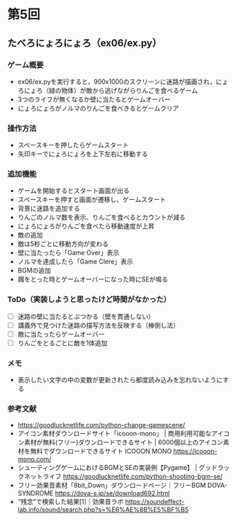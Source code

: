 # 第5回
## たべろにょろにょろ（ex06/ex.py）
### ゲーム概要
- ex06/ex.pyを実行すると，900x1000のスクリーンに迷路が描画され，にょろにょろ（緑の物体）が敵から逃げながらりんごを食べるゲーム
- 3つのライフが無くなるか壁に当たるとゲームオーバー
- にょろにょろがノルマのりんごを食べきるとゲームクリア
### 操作方法
- スペースキーを押したらゲームスタート
- 矢印キーでにょろにょろを上下左右に移動する
### 追加機能
- ゲームを開始するとスタート画面が出る
- スペースキーを押すと画面が遷移し、ゲームスタート
- 背景に迷路を追加する
- りんごのノルマ数を表示、りんごを食べるとカウントが減る
- にょろにょろがりんごを食べたら移動速度が上昇
- 敵の追加
- 敵は5秒ごとに移動方向が変わる
- 壁に当たったら「Game Over」表示
- ノルマを達成したら「Game Clere」表示
- BGMの追加
- 餌をとった時とゲームオーバーになった時にSEが鳴る
### ToDo（実装しようと思ったけど時間がなかった）
- [ ] 迷路の壁に当たるとぶつかる（壁を貫通しない）
- [ ] 講義外で見つけた迷路の描写方法を反映する（棒倒し法）
- [ ] 敵に当たったらゲームオーバー
- [ ] りんごをとるごとに敵を1体追加
### メモ
- 表示したい文字の中の変数が更新されたら都度読み込みを忘れないようにする
### 参考文献
- https://goodlucknetlife.com/python-change-gamescene/
- アイコン素材ダウンロードサイト「icooon-mono」 | 商用利用可能なアイコン素材が無料(フリー)ダウンロードできるサイト | 6000個以上のアイコン素材を無料でダウンロードできるサイト ICOOON MONO https://icooon-mono.com/
- シューティングゲームにおけるBGMとSEの実装例【Pygame】 | グッドラックネットライフ https://goodlucknetlife.com/python-shooting-bgm-se/
- フリー効果音素材「8bit_Down」ダウンロードページ｜フリーBGM DOVA-SYNDROME https://dova-s.jp/se/download692.html
- ”残念”で検索した結果[1]｜効果音ラボ https://soundeffect-lab.info/sound/search.php?s=%E6%AE%8B%E5%BF%B5